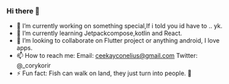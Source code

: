 ### Hi there 👋


- 🔭 I’m currently working on something special,If i told you id have to .. yk.
- 🌱 I’m currently learning Jetpackcompose,kotlin and React.
- 👯 I’m looking to collaborate on Flutter project or anything android, I love apps.
- 📫 How to reach me: Email: ceekayconelius@gmail.com Twitter: @_corykorir
- ⚡ Fun fact: Fish can walk on land, they just turn into people. :index_pointing_at_the_viewer:
